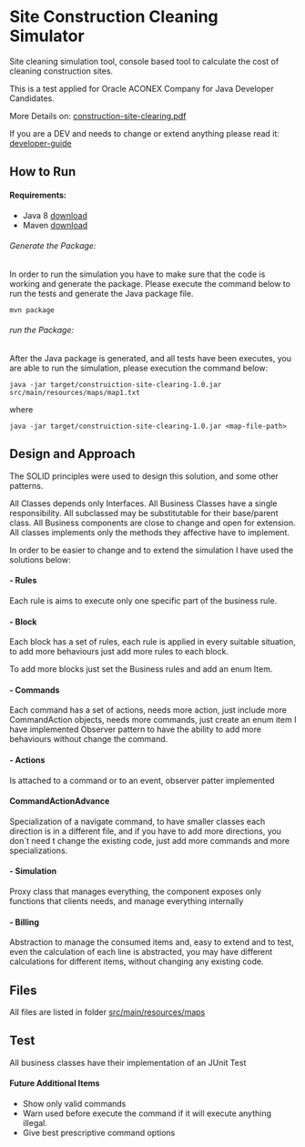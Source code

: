 # Site Construction Cleaning Simulator

Site cleaning simulation tool, console based tool to calculate the cost of cleaning construction sites.

This is a test applied for Oracle ACONEX Company for Java Developer Candidates.

More Details on: [construction-site-clearing.pdf](docs/construction-site-clearing.pdf) 

If you are a DEV and needs to change or extend anything please read it: [developer-guide](README-DEV.md)

## How to Run

#### Requirements:
- Java 8 [download](https://www.oracle.com/technetwork/pt/java/javase/downloads/jdk8-downloads-2133151.html)
- Maven [download](https://maven.apache.org/install.html)
###### Generate the Package:
In order to run the simulation you have to make sure that the code is working and generate the package.
Please execute the command below to run the tests and generate the Java package file.

`mvn package`


###### run the Package:
After the Java package is generated, and all tests have been executes, you are able to run the simulation, please execution the command below:

`java -jar target/construiction-site-clearing-1.0.jar src/main/resources/maps/map1.txt`

where

`java -jar target/construiction-site-clearing-1.0.jar <map-file-path>`

## Design and Approach

The SOLID principles were used to design this solution, and some other patterns.

All Classes depends only Interfaces.
All Business Classes have a single responsibility.
All subclassed may be substitutable for their base/parent class.
All Business components are close to change and open for extension.
All classes implements only the methods they affective have to implement.

In order to be easier to change and to extend the simulation I have used the solutions below:

#### - Rules

Each rule is aims to execute only one specific part of the business rule.

#### - Block

Each block has a set of rules, each rule is applied in every suitable situation, to add more behaviours just add more rules to each block.

To add more blocks just set the Business rules and add an enum Item.
 
#### - Commands

Each command has a set of actions, needs more action, just include more CommandAction objects, needs more commands, just create an enum item
I have implemented Observer pattern to have the ability to add more behaviours without change the command. 


#### - Actions
Is attached to a command or to an event, observer patter implemented


#### CommandActionAdvance
Specialization of a navigate command, to have smaller classes each direction is in a different file,
and if you have to add more directions, you don´t need t change the existing code, just add more commands and more specializations.

#### - Simulation

Proxy class that manages everything, the component exposes only functions that clients needs, and manage everything internally

#### - Billing

Abstraction to manage the consumed items and, easy to extend and to test, even the calculation of each line is abstracted, you may have different calculations for different items, without changing any existing code.

## Files
All files are listed in folder [src/main/resources/maps](src/main/resources/maps)

## Test
All business classes have their implementation of an JUnit Test


#### Future Additional Items

- Show only valid commands
- Warn used before execute the command if it will execute anything illegal.
- Give best prescriptive command options 